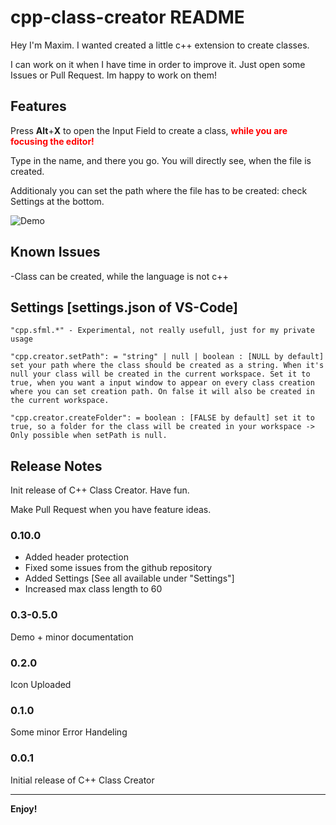 # cpp-class-creator README

Hey I'm Maxim. I wanted created a little c++ extension to create classes.

I can work on it when I have time in order to improve it. Just open some Issues or Pull Request. Im happy to work on them!

## Features

Press **Alt**+**X** to open the Input Field to create a class, <span style="color:red">**while you are focusing the editor!**</span>

Type in the name, and there you go. You will directly see, when the file is created.

Additionaly you can set the path where the file has to be created: check Settings at the bottom.

![Demo](https://github.com/tzAcee/cpp-class-creator/blob/master/giphy.gif?raw=true)

## Known Issues

-Class can be created, while the language is not c++

## Settings [settings.json of VS-Code]

```"cpp.sfml.*" - Experimental, not really usefull, just for my private usage```

```"cpp.creator.setPath": = "string" | null | boolean : [NULL by default] set your path where the class should be created as a string. When it's null your class will be created in the current workspace. Set it to true, when you want a input window to appear on every class creation where you can set creation path. On false it will also be created in the current workspace.```

```"cpp.creator.createFolder": = boolean : [FALSE by default] set it to true, so a folder for the class will be created in your workspace -> Only possible when setPath is null.```

## Release Notes

Init release of C++ Class Creator.
Have fun.

Make Pull Request when you have feature ideas.

### 0.10.0

- Added header protection
- Fixed some issues from the github repository
- Added Settings [See all available under "Settings"]
- Increased max class length to 60

### 0.3-0.5.0

Demo + minor documentation

### 0.2.0

Icon Uploaded

### 0.1.0

Some minor Error Handeling


### 0.0.1

Initial release of C++ Class Creator

----------------------------------------------------------------------------------------------------------

**Enjoy!**
